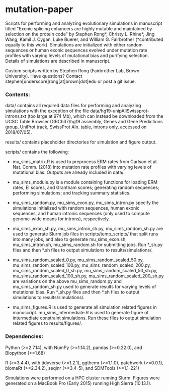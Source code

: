# mutation-paper

Scripts for performing and analyzing evolutionary simulations in manuscript titled "Exonic splicing enhancers are highly mutable and maintained by selection on the protein code" by Stephen Rong\*, Christy L. Rhine\*, Jing Wang, Kamil J. Cygan, Luke Buerer, and William G. Fairbrother (\*contributed equally to this work). Simulations are initialized with either random sequences or human exonic sequences evolved under mutation rate profiles with varying levels of mutational bias and purifying selection. Details of simulations are described in manuscript.

Custom scripts written by Stephen Rong (Fairbrother Lab, Brown University). Have questions? Contact stephen[underscore]rong[at]brown[dot]edu or post a git issue.

### Contents:

data/ contains all required data files for performing and analyzing simulations with the exception of the file data/hg19-unipAliSwissprot-introns.txt (too large at 974 Mb), which can instead be downloaded from the UCSC Table Browser (GRCh37/hg19 assembly, Genes and Gene Predictions group, UniProt track, SwissProt Aln. table, introns only, accessed on 2018/07/05).

results/ contains placeholder directories for simulation and figure output.

scripts/ contains the following:

- mu_sims_matrix.R is used to preprocess ERM rates from Carlson et al. Nat. Comm. (2018) into mutation rate profiles with varying levels of mutational bias. Outputs are already included in data/.

- mu_sims_module.py is a module containing functions for loading  ERM rates, EI scores, and Grantham scores; generating random sequences; performing simulations; and tracking summary statistics.

- mu_sims_random.py, mu_sims_exon.py, mu_sims_intron.py specify the simulations initialized with random sequences, human exonic sequences, and human intronic sequences (only used to compute genome-wide means for introns), respectively.

- mu_sims_exon_sh.py, mu_sims_intron_sh.py, mu_sims_random_sh.py are used to generate Slurm job files in scripts/temp_scripts/ that split runs into many jobs, and also to generate mu_sims_exon.sh, mu_sims_intron.sh, mu_sims_random.sh for submitting jobs. Run \*\_sh.py files and then \*.sh files to output simulations to results/simulations/.

- mu_sims_random_scaled_0.py, mu_sims_random_scaled_50.py, mu_sims_random_scaled_100.py, mu_sims_random_scaled_200.py, mu_sims_random_scaled_0_sh.py, mu_sims_random_scaled_50_sh.py, mu_sims_random_scaled_100_sh.py, mu_sims_random_scaled_200_sh.py are variations on the above mu_sims_random.py and mu_sims_random_sh.py used to generate results for varying levels of mutational bias. Run \*\_sh.py files and then \*.sh files to output simulations to results/simulations/.

- mu_sims_figures.R is used to generate all simulation related figures in manuscript. mu_sims_intermediate.R is used to generate figure of intermediate constraint simulations. Run these files to output simulation related figures to results/figures/.

### Dependencies:
Python (>=2.7.14), with NumPy (>=1.14.2), pandas (>=0.22.0), and Biopython (>=1.68)

R (>=3.4.4), with tidyverse (>=1.2.1), ggthemr (>=1.1.0), patchwork (>=0.0.1), biomaRt (>=2.34.2), seqinr (>=3.4-5), and SDMTools (>=1.1-221)

Simulations were performed on a HPC cluster running Slurm. Figures were generated on a MacBook Pro (Early 2015) running High Sierra (10.13.1).
